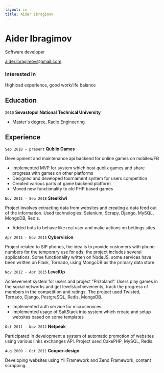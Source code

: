 ```yaml
---
layout: cv
title: Aider Ibragimov
---
```

# Aider Ibragimov
Software developer

<div id="webaddress">
<a href="mailto:aider.ibragimov@gmail.com">aider.ibragimov@gmail.com</a>
</div>


### Interested in

Highload experience, good work/life balance


## Education

`2010`
__Sevastopol National Technical University__
- Master's degree, Radio Engineering



## Experience


`Sep 2018 - present`
__Qublix Games__ <!-- , [https://qublix.com](https://qublix.com) -->

Development and maintenance api backend for online games on mobiles/FB

- Implemented MVP for system which host qublix games and share progress with games on other platforms
- Designed and developed tournament system for users competition
- Created various parts of game backend platform
- Moved new functionality to old PHP based games


`Nov 2015 - Sep 2018`
__Steelkiwi__ <!-- ,[https://steelkiwi.com](https://steelkiwi.com) -->

Project involves extracting data from websites and creating a data feed out of the information. Used technologies: Selenium, Scrapy, Django, MySQL, MongoDB, Redis.

- Added bots to behave like real user and make actions on bettings sites


`Apr 2015 - Nov 2015`
__Cybervision__ <!-- , [http://www.cybervisiontech.com](http://www.cybervisiontech.com) -->

Project related to SIP phones, the idea is to provide customers with phone numbers for the temporary use for ads, the project includes several applications. Some functionality written on NodeJS, some services have been written on Flask, Tornado, using MongoDB as the primary data store.


`Nov 2012 - Apr 2015`
__LevelUp__ <!-- , [https://levelupers.com](https://levelupers.com) -->

Achievement system for users and project "Prizoland". Users play games in the social networks and get levels/achievements, track the progress of members in the competition and ratings. The project used Twisted, Tornado, Django, PostgreSQL, Redis, MongoDB.

- Implemented auth service for microservices
- Implemented usage of SaltStack into system which create and setup websites based on some templates

`Oct 2011 - Nov 2012`
__Netpeak__ <!-- , [https://netpeak.group](https://netpeak.group) -->

Participated in development a system of automatic promotion of websites using various links exchanges API. Project used CakePHP, MySQL, Redis.


`Aug 2009 - Oct 2011`
__Cooper-design__

Developing websites using Yii Framework and Zend Framework, content scrapping.


<!-- ### Footer

Last updated: April 2022 -->
